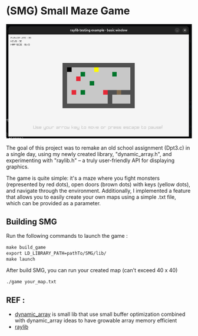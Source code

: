 # (SMG) Small Maze Game

![game view panel](/img/main_panel.png) 

The goal of this project was to remake an old school assignment (Dpt3.c) in a 
single day, using my newly created library, "dynamic_array.h", and experimenting 
with "raylib.h" – a truly user-friendly API for displaying graphics.

The game is quite simple: it's a maze where you fight monsters (represented by red dots),
open doors (brown dots) with keys (yellow dots), and navigate through the environment. 
Additionally, I implemented a feature that allows you to easily create your own maps 
using a simple .txt file, which can be provided as a parameter.

## Building SMG

Run the following commands to launch the game :
```
make build_game
export LD_LIBRARY_PATH=pathTo/SMG/lib/
make launch
```  

After build SMG, you can run your created map (can't exceed 40 x 40)
```
./game your_map.txt
```  

## REF :
- [dynamic_array](https://github.com/Vortyy/dynamic_array) is small lib that use small buffer optimization combined with dynamic_array ideas to have growable array memory efficient 
- [raylib](https://github.com/raysan5/raylib) 
